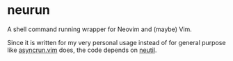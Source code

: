 # neurun
A shell command running wrapper for Neovim and (maybe) Vim.

Since it is written for my very personal usage instead of for general purpose
like [asyncrun.vim](https://github.com/skywind3000/asyncrun.vim) does, the code
depends on
[neutil](https://github.com/Neur1n/dotfiles/blob/master/neovim/pack/neur1n/start/neutil).
